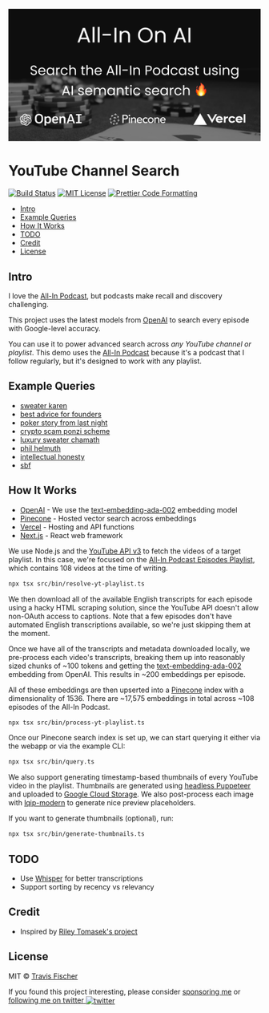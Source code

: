 <p align="center">
  <a href="https://all-in-on-ai.vercel.app">
    <img alt="Search the All-In Podcast using AI" src="/public/social.jpg" width="600">
  </a>
</p>

# YouTube Channel Search <!-- omit in toc -->

>

[![Build Status](https://github.com/transitive-bullshit/yt-channel-search/actions/workflows/test.yml/badge.svg)](https://github.com/transitive-bullshit/yt-channel-search/actions/workflows/test.yml) [![MIT License](https://img.shields.io/badge/license-MIT-blue)](https://github.com/transitive-bullshit/yt-channel-search/blob/main/license) [![Prettier Code Formatting](https://img.shields.io/badge/code_style-prettier-brightgreen.svg)](https://prettier.io)

- [Intro](#intro)
- [Example Queries](#example-queries)
- [How It Works](#how-it-works)
- [TODO](#todo)
- [Credit](#credit)
- [License](#license)

## Intro

I love the [All-In Podcast](https://www.youtube.com/channel/UCESLZhusAkFfsNsApnjF_Cg), but podcasts make recall and discovery challenging.

This project uses the latest models from [OpenAI](https://openai.com/) to search every episode with Google-level accuracy.

You can use it to power advanced search across _any YouTube channel or playlist_. This demo uses the [All-In Podcast](https://www.youtube.com/channel/UCESLZhusAkFfsNsApnjF_Cg) because it's a podcast that I follow regularly, but it's designed to work with any playlist.

## Example Queries

- [sweater karen](https://all-in-on-ai.vercel.app/?query=sweater+karen)
- [best advice for founders](https://all-in-on-ai.vercel.app/?query=best+advice+for+founders)
- [poker story from last night](https://all-in-on-ai.vercel.app/?query=poker+story+from+last+night)
- [crypto scam ponzi scheme](https://all-in-on-ai.vercel.app/?query=crypto+scam+ponzi+scheme)
- [luxury sweater chamath](https://all-in-on-ai.vercel.app/?query=luxury+sweater+chamath)
- [phil helmuth](https://all-in-on-ai.vercel.app/?query=phil+helmuth)
- [intellectual honesty](https://all-in-on-ai.vercel.app/?query=intellectual+honesty)
- [sbf](https://all-in-on-ai.vercel.app/?query=sbf)

## How It Works

- [OpenAI](https://openai.com) - We use the [text-embedding-ada-002](https://openai.com/blog/new-and-improved-embedding-model/) embedding model
- [Pinecone](https://www.pinecone.io) - Hosted vector search across embeddings
- [Vercel](https://vercel.com) - Hosting and API functions
- [Next.js](https://nextjs.org) - React web framework

We use Node.js and the [YouTube API v3](https://developers.google.com/youtube/v3/getting-started) to fetch the videos of a target playlist. In this case, we're focused on the [All-In Podcast Episodes Playlist](https://www.youtube.com/playlist?list=PLn5MTSAqaf8peDZQ57QkJBzewJU1aUokl), which contains 108 videos at the time of writing.

```bash
npx tsx src/bin/resolve-yt-playlist.ts
```

We then download all of the available English transcripts for each episode using a hacky HTML scraping solution, since the YouTube API doesn't allow non-OAuth access to captions. Note that a few episodes don't have automated English transcriptions available, so we're just skipping them at the moment.

Once we have all of the transcripts and metadata downloaded locally, we pre-process each video's transcripts, breaking them up into reasonably sized chunks of ~100 tokens and getting the [text-embedding-ada-002](https://openai.com/blog/new-and-improved-embedding-model/) embedding from OpenAI. This results in ~200 embeddings per episode.

All of these embeddings are then upserted into a [Pinecone](https://www.pinecone.io) index with a dimensionality of 1536. There are ~17,575 embeddings in total across ~108 episodes of the All-In Podcast.

```bash
npx tsx src/bin/process-yt-playlist.ts
```

Once our Pinecone search index is set up, we can start querying it either via the webapp or via the example CLI:

```bash
npx tsx src/bin/query.ts
```

We also support generating timestamp-based thumbnails of every YouTube video in the playlist. Thumbnails are generated using [headless Puppeteer](https://pptr.dev) and uploaded to [Google Cloud Storage](https://cloud.google.com/storage). We also post-process each image with [lqip-modern](https://github.com/transitive-bullshit/lqip-modern) to generate nice preview placeholders.

If you want to generate thumbnails (optional), run:

```bash
npx tsx src/bin/generate-thumbnails.ts
```

## TODO

- Use [Whisper](https://github.com/m-bain/whisperX) for better transcriptions
- Support sorting by recency vs relevancy

## Credit

- Inspired by [Riley Tomasek's project](https://twitter.com/rileytomasek/status/1603854647575384067)

## License

MIT © [Travis Fischer](https://transitivebullsh.it)

If you found this project interesting, please consider [sponsoring me](https://github.com/sponsors/transitive-bullshit) or <a href="https://twitter.com/transitive_bs">following me on twitter <img src="https://storage.googleapis.com/saasify-assets/twitter-logo.svg" alt="twitter" height="24px" align="center"></a>
